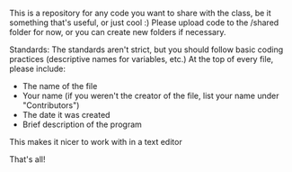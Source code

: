 This is a repository for any code you want to share with the class, be it something that's useful, or just cool :)
Please upload code to the /shared folder for now, or you can create new folders if necessary.

Standards: 
The standards aren't strict, but you should follow basic coding practices (descriptive names for variables, etc.)
At the top of every file, please include:
 - The name of the file
 - Your name (if you weren't the creator of the file, list your name under "Contributors")
 - The date it was created
 - Brief description of the program

This makes it nicer to work with in a text editor

That's all!
